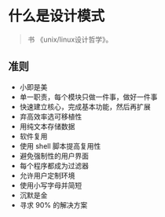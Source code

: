 # 什么是设计模式

> 书 《unix/linux设计哲学》。

## 准则

- 小即是美
- 单一职责，每个模块只做一件事，做好一件事
- 快速建立核心，完成基本功能，然后再扩展
- 弃高效率选可移植性
- 用纯文本存储数据
- 软件复用
- 使用 shell 脚本提高复用性
- 避免强制性的用户界面
- 每个程序都成为过滤器
- 允许用户定制环境
- 使用小写字母并简短
- 沉默是金
- 寻求 90% 的解决方案